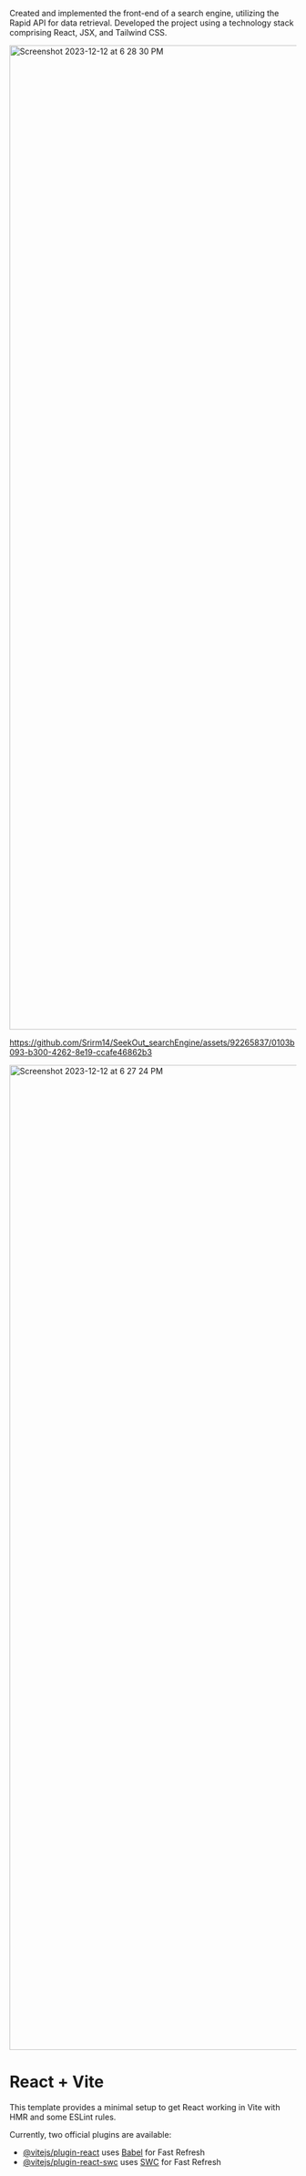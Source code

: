 
Created and implemented the front-end of a search engine, utilizing the Rapid API for data retrieval. Developed the project using a technology stack comprising React, JSX, and Tailwind CSS.

<img width="1727" alt="Screenshot 2023-12-12 at 6 28 30 PM" src="https://github.com/Srirm14/SeekOut_searchEngine/assets/92265837/aef939a7-453e-4d34-bfe7-f3d9b4e7b66b">

https://github.com/Srirm14/SeekOut_searchEngine/assets/92265837/0103b093-b300-4262-8e19-ccafe46862b3

<img width="1728" alt="Screenshot 2023-12-12 at 6 27 24 PM" src="https://github.com/Srirm14/SeekOut_searchEngine/assets/92265837/68df1b06-581e-4a7d-ada5-d665ffa80dc1">


# React + Vite

This template provides a minimal setup to get React working in Vite with HMR and some ESLint rules.

Currently, two official plugins are available:

- [@vitejs/plugin-react](https://github.com/vitejs/vite-plugin-react/blob/main/packages/plugin-react/README.md) uses [Babel](https://babeljs.io/) for Fast Refresh
- [@vitejs/plugin-react-swc](https://github.com/vitejs/vite-plugin-react-swc) uses [SWC](https://swc.rs/) for Fast Refresh
